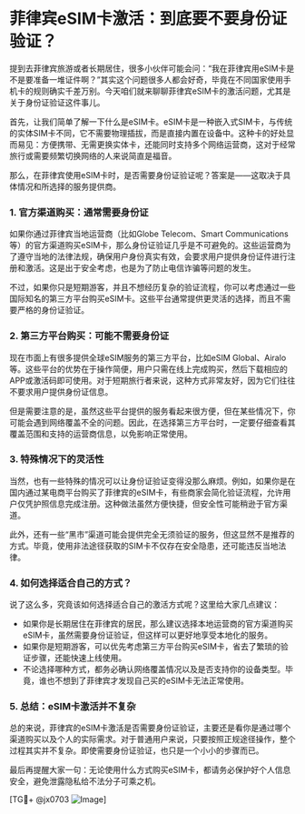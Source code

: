 # 菲律宾eSIM卡激活：到底要不要身份证验证？

提到去菲律宾旅游或者长期居住，很多小伙伴可能会问：“我在菲律宾用eSIM卡是不是要准备一堆证件啊？”其实这个问题很多人都会好奇，毕竟在不同国家使用手机卡的规则确实千差万别。今天咱们就来聊聊菲律宾eSIM卡的激活问题，尤其是关于身份证验证这件事儿。

首先，让我们简单了解一下什么是eSIM卡。eSIM卡是一种嵌入式SIM卡，与传统的实体SIM卡不同，它不需要物理插拔，而是直接内置在设备中。这种卡的好处显而易见：方便携带、无需更换实体卡，还能同时支持多个网络运营商，这对于经常旅行或需要频繁切换网络的人来说简直是福音。

那么，在菲律宾使用eSIM卡时，是否需要身份证验证呢？答案是——这取决于具体情况和所选择的服务提供商。

### 1. **官方渠道购买：通常需要身份证**
如果你通过菲律宾当地运营商（比如Globe Telecom、Smart Communications等）的官方渠道购买eSIM卡，那么身份证验证几乎是不可避免的。这些运营商为了遵守当地的法律法规，确保用户身份真实有效，会要求用户提供身份证件进行注册和激活。这是出于安全考虑，也是为了防止电信诈骗等问题的发生。

不过，如果你只是短期游客，并且不想经历复杂的验证流程，你可以考虑通过一些国际知名的第三方平台购买eSIM卡。这些平台通常提供更灵活的选择，而且不需要严格的身份证验证。

### 2. **第三方平台购买：可能不需要身份证**
现在市面上有很多提供全球eSIM服务的第三方平台，比如eSIM Global、Airalo等。这些平台的优势在于操作简便，用户只需在线上完成购买，然后下载相应的APP或激活码即可使用。对于短期旅行者来说，这种方式非常友好，因为它们往往不要求用户提供身份证信息。

但是需要注意的是，虽然这些平台提供的服务看起来很方便，但在某些情况下，你可能会遇到网络覆盖不全的问题。因此，在选择第三方平台时，一定要仔细查看其覆盖范围和支持的运营商信息，以免影响正常使用。

### 3. **特殊情况下的灵活性**
当然，也有一些特殊的情况可以让身份证验证变得没那么麻烦。例如，如果你是在国内通过某电商平台购买了菲律宾的eSIM卡，有些商家会简化验证流程，允许用户仅凭护照信息完成注册。这种做法虽然方便快捷，但安全性可能稍逊于官方渠道。

此外，还有一些“黑市”渠道可能会提供完全无须验证的服务，但这显然不是推荐的方式。毕竟，使用非法途径获取的SIM卡不仅存在安全隐患，还可能违反当地法律。

### 4. **如何选择适合自己的方式？**
说了这么多，究竟该如何选择适合自己的激活方式呢？这里给大家几点建议：

- 如果你是长期居住在菲律宾的居民，那么建议选择本地运营商的官方渠道购买eSIM卡，虽然需要身份证验证，但这样可以更好地享受本地化的服务。
- 如果你是短期游客，可以优先考虑第三方平台购买eSIM卡，省去了繁琐的验证步骤，还能快速上线使用。
- 不论选择哪种方式，都务必确认网络覆盖情况以及是否支持你的设备类型。毕竟，谁也不想到了菲律宾才发现自己买的eSIM卡无法正常使用。

### 5. **总结：eSIM卡激活并不复杂**
总的来说，菲律宾的eSIM卡激活是否需要身份证验证，主要还是看你是通过哪个渠道购买以及个人的实际需求。对于普通用户来说，只要按照正规途径操作，整个过程其实并不复杂。即使需要身份证验证，也只是一个小小的步骤而已。

最后再提醒大家一句：无论使用什么方式购买eSIM卡，都请务必保护好个人信息安全，避免泄露隐私给不法分子可乘之机。

[TG💪+ @jx0703 ![Image](https://github.com/user-attachments/assets/dbca1d08-cadb-493c-b0ec-ad6f7a83f270)]